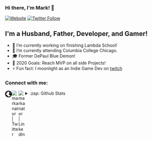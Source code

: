 ### Hi there, I'm Mark! 👋

[![Website](https://img.shields.io/website?label=markambrocio.com&style=for-the-badge&url=https%3A%2F%2Fmarkambrocio.com%2F)](https://markambrocio.com)
[![Twitter Follow](https://img.shields.io/twitter/follow/mark_ambrocio1?color=%231DA1F2&label=follow%20%40mark_ambrocio&style=for-the-badge)](https://twitter.com/Mark_Ambrocio1)
## I'm a Husband, Father, Developer, and Gamer!

- 🔭 I’m currently working on finishing Lambda School!
- 🌱 I’m currently attending Columbia College Chicago.
- 🎓 Former DePaul Blue Demon!
- 🥅 2020 Goals: Reach MVP on all side Projects!
- ⚡ Fun fact: I moonlight as an Indie Game Dev on [twitch][Twitch]

### Connect with me:

[<img align="left" alt="markambrocio.com" width="22px" src="https://raw.githubusercontent.com/iconic/open-iconic/master/svg/globe.svg" />][website]
[<img align="left" alt="markanator | Twitter" width="22px" src="https://cdn.jsdelivr.net/npm/simple-icons@v3/icons/twitter.svg" />][twitter]
[<img align="left" alt="markanator | LinkedIn" width="22px" src="https://cdn.jsdelivr.net/npm/simple-icons@v3/icons/linkedin.svg" />][linkedin]

<details>
  <summary>:zap: Github Stats</summary>

  <img align="left" alt="codeSTACKr's Github Stats" src="https://github-readme-stats-markanator.vercel.app/api?username=markanator&show_icons=true&hide_border=true" />

</details>


[website]: https://markambrocio.com
[twitter]: https://twitter.com/Mark_Ambrocio1
[linkedin]: https://www.linkedin.com/in/mark-ambro/
[twitch]: https://www.twitch.tv/palante_mark
